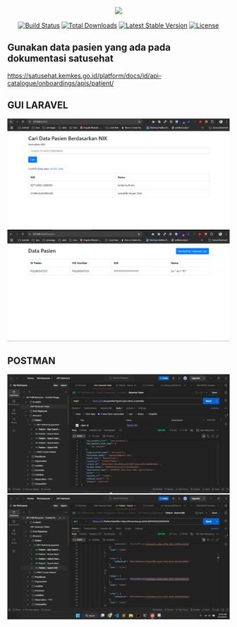 <p align="center"><a href="https://laravel.com" target="_blank"><img src="https://raw.githubusercontent.com/laravel/art/master/logo-lockup/5%20SVG/2%20CMYK/1%20Full%20Color/laravel-logolockup-cmyk-red.svg" width="400"></a></p>

<p align="center">
<a href="https://travis-ci.org/laravel/framework"><img src="https://travis-ci.org/laravel/framework.svg" alt="Build Status"></a>
<a href="https://packagist.org/packages/laravel/framework"><img src="https://img.shields.io/packagist/dt/laravel/framework" alt="Total Downloads"></a>
<a href="https://packagist.org/packages/laravel/framework"><img src="https://img.shields.io/packagist/v/laravel/framework" alt="Latest Stable Version"></a>
<a href="https://packagist.org/packages/laravel/framework"><img src="https://img.shields.io/packagist/l/laravel/framework" alt="License"></a>
</p>

## Gunakan data pasien yang ada pada dokumentasi satusehat
<a href="https://satusehat.kemkes.go.id/platform/docs/id/api-catalogue/onboardings/apis/patient/">https://satusehat.kemkes.go.id/platform/docs/id/api-catalogue/onboardings/apis/patient/</a>

## GUI LARAVEL
<p align="center">
<img src="https://github.com/muzanni/satusehatAPI/blob/main/Form%20Pencarian.png" alt="Form Pencarian">
<img src="https://github.com/muzanni/satusehatAPI/blob/main/Hasil%20Pencarian.png" alt="Hasil Pencarian NIK">
</p>

## POSTMAN
<p align="center">
<img src="https://github.com/muzanni/satusehatAPI/blob/main/get%20token%20POSTMAN.png" alt="get token">
<img src="https://github.com/muzanni/satusehatAPI/blob/main/get%20data%20pasien%20by%20NIK%20POSTMAN.png" alt="Get Data By NIK">
</p>
